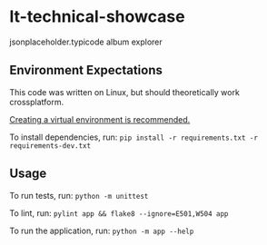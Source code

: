 # lt-technical-showcase
jsonplaceholder.typicode album explorer

## Environment Expectations
This code was written on Linux, but should theoretically work crossplatform.

[Creating a virtual environment is recommended.](https://docs.python.org/3/library/venv.html)

To install dependencies, run:
`pip install -r requirements.txt -r requirements-dev.txt`

## Usage
To run tests, run:
`python -m unittest`

To lint, run:
`pylint app && flake8 --ignore=E501,W504 app`

To run the application, run:
`python -m app --help`
